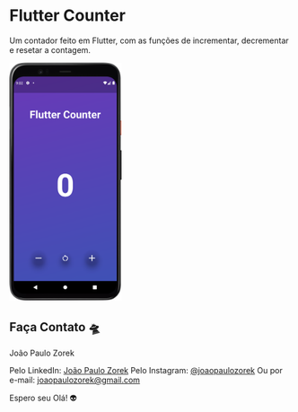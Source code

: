 # Flutter Counter

Um contador feito em Flutter, com as funções de incrementar, decrementar e resetar a contagem.

<img width="200" src="https://github.com/joaopaulozorek/flutter_counter/raw/main/lib/assets/Screenshot_20220605_210404.png">

## Faça Contato 🛸

João Paulo Zorek

Pelo LinkedIn: [João Paulo Zorek](https://www.linkedin.com/in/joaopaulozorek/)
Pelo Instagram: [@joaopaulozorek](https://instagram.com/joaopaulozorek)
Ou por e-mail: joaopaulozorek@gmail.com

Espero seu Olá! 👽